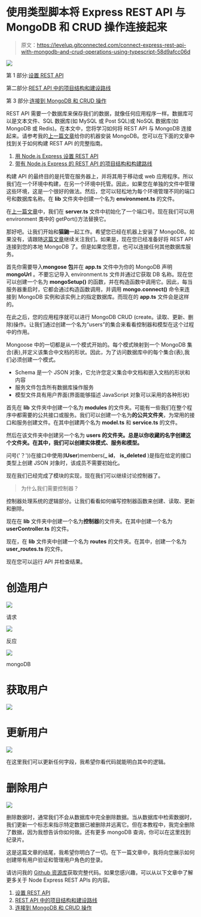 # 使用类型脚本将 Express REST API 与 MongoDB 和 CRUD 操作连接起来

> 原文：<https://levelup.gitconnected.com/connect-express-rest-api-with-mongodb-and-crud-operations-using-typescript-58d9afcc06d>

![](img/375add0fa33c1c03f0e375e244c8701d.png)

第 1 部分:[设置 REST API](https://medium.com/@jpbinith/setup-restful-api-with-node-js-express-mongodb-using-typescript-261959ef0998)

第二部分:[REST API 中的项目结构和建设路线](https://medium.com/@jpbinith/project-structure-and-building-routes-of-restful-api-with-node-js-f3a8b53d94e7)

第 3 部分:[连接到 MongoDB 和 CRUD 操作](https://medium.com/@jpbinith/connect-express-rest-api-with-mongodb-and-crud-operations-using-typescript-58d9afcc06d)

REST API 需要一个数据库来保存我们的数据，就像任何应用程序一样。数据库可以是文本文件、SQL 数据库(如 MySQL 或 Post SQL)或 NoSQL 数据库(如 MongoDB 或 Redis)。在本文中，您将学习如何将 REST API 与 MongoDB 连接起来。请参考我的[上一篇文章](https://itnext.io/building-restful-web-apis-with-node-js-express-mongodb-and-typescript-part-4-954c8c059cd4)给你的机器安装 MongoDB。您可以在下面的文章中找到关于如何构建 REST API 的完整指南。

1.  [用 Node.js Express 设置 REST API](https://medium.com/@jpbinith/setup-restful-api-with-node-js-express-mongodb-using-typescript-261959ef0998)
2.  [带有 Node.js Express 的 REST API 的项目结构和构建路线](https://medium.com/@jpbinith/project-structure-and-building-routes-of-restful-api-with-node-js-f3a8b53d94e7)

构建 API 的最终目的是托管在服务器上，并将其用于移动或 web 应用程序。所以我们在一个环境中构建，在另一个环境中托管。因此，如果您在单独的文件中管理这些环境，这是一个很好的做法。然后，您可以轻松地为每个环境管理不同的端口号和数据库名称。在 **lib** 文件夹中创建一个名为 **environment.ts** 的文件。

在[上一篇文章](https://medium.com/@jpbinith/setup-restful-api-with-node-js-express-mongodb-using-typescript-261959ef0998)中，我们在 **server.ts** 文件中初始化了一个端口号。现在我们可以用 environment 类中的 getPort()方法替换它。

那好吧。让我们开始和**猫鼬**一起工作。希望您已经在机器上安装了 MongoDB。如果没有，请跟随[这篇文章](https://medium.com/@jpbinith/setup-restful-api-with-node-js-express-mongodb-using-typescript-261959ef0998)继续关注我们。如果是，现在您已经准备好将 REST API 连接到您的本地 MongoDB 了。但是如果您愿意，也可以连接任何其他数据库服务。

首先你需要导入**mongose 包**并在 **app.ts** 文件中为你的 MongoDB 声明 **mongoUrl** 。不要忘记导入 environment.ts 文件并通过它获取 DB 名称。现在您可以创建一个名为 **mongoSetup()** 的函数，并在构造函数中调用它。因此，每当服务器重启时，它都会通过构造函数调用，并调用 **mongo.connect()** 命令来连接到 MongoDB 实例和该实例上的指定数据库。而现在的 **app.ts** 文件会是这样的。

在此之后，您的应用程序就可以进行 MongoDB CRUD (create。读取、更新、删除)操作。让我们通过创建一个名为“users”的集合来看看控制器和模型在这个过程中的作用。

Mongoose 中的一切都是从一个模式开始的。每个模式映射到一个 MongoDB 集合(表),并定义该集合中文档的形状。因此，为了访问数据库中的每个集合(表),我们必须创建一个模式。

*   Schema 是一个 JSON 对象，它允许您定义集合中文档和嵌入文档的形状和内容
*   服务文件包含所有数据库操作服务
*   模型文件具有用户界面(界面能够描述 JavaScript 对象可以采用的各种形状)

首先在 **lib** 文件夹中创建一个名为 **modules** 的文件夹。可能有一些我们在整个程序中都需要的公共接口或服务。我们可以创建一个名为**的公共文件夹**，为常用的接口和服务创建文件。在其中创建两个名为 **model.ts** 和 **service.ts** 的文件。

然后在该文件夹中创建另一个名为 **users 的文件夹。总是以你收藏的名字创建这个文件夹。在其中，我们可以创建实体模式、服务和模型。**

问号('？'))在接口中使用(**IUser**)members(**_ id**， **is_deleted** )是指在给定的接口类型上创建 JSON 对象时，该成员不需要初始化。

现在我们已经完成了模块的实现，现在我们可以继续讨论控制器了。

> 为什么我们需要控制器？

控制器处理系统的逻辑部分。让我们看看如何编写控制器函数来创建、读取、更新和删除。

现在在 **lib** 文件夹中创建一个名为**控制器**的文件夹。在其中创建一个名为 **userController.ts** 的文件。

现在，在 **lib** 文件夹中创建一个名为 **routes** 的文件夹。在其中，创建一个名为 **user_routes.ts** 的文件。

现在您可以运行 API 并检查结果。

# 创造用户

![](img/b8b2ec16271279ce22a586b2af225ce7.png)

请求

![](img/10eea889eae349d5426f9a5e3ff0e156.png)

反应

![](img/3c9d203a887b063f5ab2e487d4f12266.png)

mongoDB

# 获取用户

![](img/dd4674c8a60ae933909f0394f7bbe874.png)

# 更新用户

![](img/657c73ca36388e919fc20a05b80dadb3.png)

在这里我们可以更新任何字段，我希望你看代码就能明白其中的逻辑。

# 删除用户

![](img/c35c84dc120038d16c1c236d76f6164e.png)

删除数据时，通常我们不会从数据库中完全删除数据。当从数据库中检索数据时，我们更新一个标志来指示特定数据已被删除并远离它。但在本教程中，我完全删除了数据，因为我想告诉你如何做。还有更多 mongoDB 查询，你可以在这里找到纪录片。

这是这篇文章的结尾，我希望你明白了一切。在下一篇文章中，我将向您展示如何创建带有用户验证和管理用户角色的登录。

请访问我的 [Github 资源库](https://github.com/jpbinith/test-project)获取完整代码。如果您感兴趣，可以从以下文章中了解更多关于 Node Express REST APIs 的内容。

1.  [设置 REST API](https://medium.com/@jpbinith/setup-restful-api-with-node-js-express-mongodb-using-typescript-261959ef0998)
2.  [REST API 中的项目结构和建设路线](https://medium.com/@jpbinith/project-structure-and-building-routes-of-restful-api-with-node-js-f3a8b53d94e7)
3.  [连接到 MongoDB 和 CRUD 操作](https://medium.com/@jpbinith/connect-express-rest-api-with-mongodb-and-crud-operations-using-typescript-58d9afcc06d)